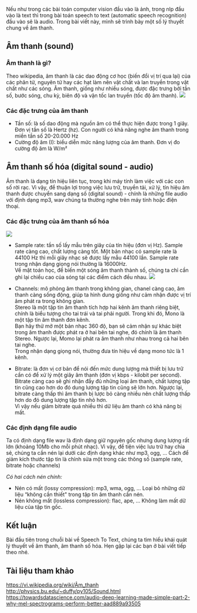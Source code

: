 Nếu như trong các bài toán computer vision đầu vào là ảnh, trong nlp đầu vào là text thì trong bài toán speech to text (automatic speech recognition) đầu vào sẽ là audio. Trong bài viết này, mình sẽ trình bày một số lý thuyết chung về âm thanh.
## Âm thanh (sound)
### Âm thanh là gì?
Theo wikipedia, âm thanh là các dao động cơ học (biến đổi vị trí qua lại) của các phân tử, nguyên tử hay các hạt làm nên vật chất và lan truyền trong vật chất như các sóng. Âm thanh, giống như nhiều sóng, được đặc trưng bởi tần số, bước sóng, chu kỳ, biên độ và vận tốc lan truyền (tốc độ âm thanh).
![](https://images.viblo.asia/9036c2d1-02f3-4f9c-bc37-f031b724a3ed.png)



### Các đặc trưng của âm thanh
* Tần số: là số dao động mà nguồn âm có thể thực hiện được trong 1 giây. Đơn vị tần số là Hertz (hz). Con người có khả năng nghe âm thanh trong miền tần số 20-20.000 Hz
* Cường độ âm (I): biểu diễn mức năng lượng của âm thanh. Đơn vị đo cường độ âm là W/m²
## Âm thanh số hóa (digital sound - audio)
Âm thanh là dạng tín hiệu liên tục, trong khi máy tính làm việc với các con số rời rạc. Vì vậy, để thuận lợi trong việc lưu trữ, truyền tải, xử lý, tín hiệu âm thanh được chuyển sang dạng số (digital sound) - chính là những file audio với định dạng mp3, wav chúng ta thường nghe trên máy tính hoặc điện thoại.

### Các đặc trưng của âm thanh số hóa
![](https://images.viblo.asia/aaed8bd8-4912-4c16-989e-ffe92b1aa1f4.png)


* Sample rate: tần số lấy mẫu trên giây của tín hiệu (đơn vị Hz). Sample rate càng cao, chất lượng càng tốt. Một bản nhạc có sample rate là 44100 Hz thì mỗi giây nhạc sẽ được lấy mẫu 44100 lần. Sample rate trong nhận dạng giọng nói thường là 16000Hz.<br>
Về mặt toán học, để biến một sóng âm thanh thành số, chúng ta chỉ cần ghi lại chiều cao của sóng tại các điểm cách đều nhau. 
![](https://images.viblo.asia/7509050b-a63d-428b-b871-2b857ce432de.gif)

* Channels: mô phỏng âm thanh trong không gian, chanel càng cao, âm thanh càng sống động, giúp ta hình dung giống như cảm nhận được vị trí âm phát ra trong không gian.<br>
Stereo là một tập tin âm thanh tích hợp hai kênh âm thanh riêng biệt, chính là biểu tượng cho tai trái và tai phải người. Trong khi đó, Mono là một tập tin âm thanh đơn kênh.<br>
Bạn hãy thử mở một bản nhạc 360 độ, bạn sẽ cảm nhận sự khác biệt trong âm thanh được phát ra ở hai bên tai nghe, đó chính là âm thanh Stereo. Ngược lại, Momo lại phát ra âm thanh như nhau trong cả hai bên tai nghe.<br>
Trong nhận dạng giọng nói, thường đưa tín hiệu về dạng mono tức là 1 kênh.

* Bitrate: là đơn vị cơ bản để nói đến mức dung lượng mà thiết bị lưu trữ cần có để xử lý một giây âm thanh (đơn vị kbps - kilobit per second).<br>
Bitrate càng cao sẽ ghi nhận đầy đủ những loại âm thanh, chất lượng tập tin cũng cao hơn do đó dung lượng tập tin cũng sẽ lớn hơn. Ngược lại, bitrate càng thấp thì âm thanh bị lược bỏ càng nhiều nên chất lượng thấp hơn do đó dung lượng tập tin nhỏ hơn.<br>
Vì vậy nếu giảm bitrate quá nhiều thì dữ liệu âm thanh có khả năng bị mất.

### Các định dạng file audio
Ta có định dạng file wav là định dạng giữ nguyên gốc nhưng dung lượng rất lớn (khoảng 10Mb cho mỗi phút nhạc). Vì vậy, để tiện việc lưu trữ hay chia sẻ, chúng ta cần nén lại dưới các định dạng khác như mp3, ogg, … Cách để giảm kích thước tập tin là chỉnh sửa một trong các thông số (sample rate, bitrate hoặc channels)

*Có hai cách nén chính:*

* Nén có mất (lossy compression): mp3, wma, ogg, … Loại bỏ những dữ liệu “không cần thiết" trong tập tin âm thanh cần nén.
* Nén không mất (lossless compression): flac, ape, … Không làm mất dữ liệu của tập tin gốc.
## Kết luận
Bài đầu tiên trong chuỗi bài về Speech To Text, chúng ta tìm hiểu khái quát lý thuyết về âm thanh, âm thanh số hóa. Hẹn gặp lại các bạn ở bài viết tiếp theo nhé.

## Tài liệu tham khảo
https://vi.wikipedia.org/wiki/Âm_thanh<br>
http://physics.bu.edu/~duffy/py105/Sound.html<br>
https://towardsdatascience.com/audio-deep-learning-made-simple-part-2-why-mel-spectrograms-perform-better-aad889a93505